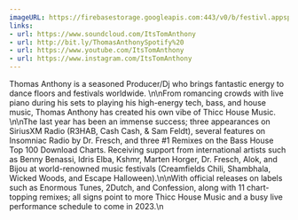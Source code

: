 ```yaml
---
imageURL: https://firebasestorage.googleapis.com:443/v0/b/festivl.appspot.com/o/userContent%2F566F5C04-8412-4B8F-853B-576EAC6BC3D3.png?alt=media&token=f6f0dc76-1b1d-430a-9188-301f60a84501
links:
- url: https://www.soundcloud.com/ItsTomAnthony
- url: http://bit.ly/ThomasAnthonySpotify%20
- url: https://www.youtube.com/ItsTomAnthony
- url: https://www.instagram.com/ItsTomAnthony
---
```

Thomas Anthony is a seasoned Producer/Dj who brings fantastic energy to dance floors and festivals worldwide. \n\nFrom romancing crowds with live piano during his sets to playing his high-energy tech, bass, and house music, Thomas Anthony has created his own vibe of Thicc House Music. \n\nThe last year has been an immense success; three appearances on SiriusXM Radio (R3HAB, Cash Cash, & Sam Feldt), several features on Insomniac Radio by Dr. Fresch, and three #1 Remixes on the Bass House Top 100 Download Charts. Receiving support from international artists such as Benny Benassi, Idris Elba, Kshmr, Marten Horger, Dr. Fresch, Alok, and Bijou at world-renowned music festivals (Creamfields Chili, Shambhala, Wicked Woods, and Escape Halloween).\n\nWith official releases on labels such as Enormous Tunes, 2Dutch, and Confession, along with 11 chart-topping remixes; all signs point to more Thicc House Music and a busy live performance schedule to come in 2023.\n
